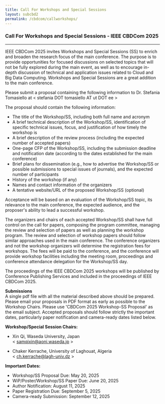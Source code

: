 ```yaml
---
title: Call For Workshops and Special Sessions
layout: subcbd2
permalink: /cbdcom/callworkshops/
---
```


<h3>Call For Workshops and Special Sessions - IEEE CBDCom 2025</h3>
<hr/>

IEEE CBDCom 2025 invites Workshops and Special Sessions (SS) to enrich and broaden the research focus of the main conference. The
purpose is to provide opportunities for focused discussions on selected topics that will not be fully explored during the main event,
as well as to encourage in-depth discussion of technical and application issues related to Cloud and Big Data Computing.
Workshops and Special Sessions are a great addition to the main conference.
<br/>

Please submit a proposal containing the following information to Dr. Stefania Tomasiello at < stefania DOT tomasiello AT ut DOT ee >

The proposal should contain the following information:<br/>
- The title of the Workshop/SS, including both full name and acronym 
- A brief technical description of the Workshop/SS, identification of specific technical issues, focus, and justification of how timely the workshop is 
- A brief description of the review process (including the expected number of accepted papers)
- One-page CFP of the Workshop/SS, including the submission deadline and notification date (according to the dates established for the main conference)
- Brief plans for dissemination (e.g., how to advertise the Workshop/SS or possible submissions to special issues of journals), and the expected number of participants
- History of the workshop (if any)
- Names and contact information of the organizers
- A tentative website/URL of the proposed Workshop/SS (optional)

Acceptance will be based on an evaluation of the Workshop/SS topic, its relevance to the main conference, the expected audience, and the proposer's ability to lead a successful workshop. 
<br/>

The organizers and chairs of each accepted Workshop/SS shall have full control on the call for papers, composing the program committee, managing the review and selection of papers as well as planning the workshop program. 
The review and selection of workshop papers should follow similar approaches used in the main conference. The conference organizers and not the workshop organizers will determine the registration fees for workshops. 
The fees will be paid to the conference, and the conference will provide workshop facilities including the meeting room, proceedings and conference attendance delegation for the Workshop/SS day. 
<br/>

The proceedings of the IEEE CBDCom 2025 workshops will be published by Conference Publishing Services and included in the proceedings of IEEE CBDCom 2025. 
<br/>

<b>Submissions</b><br/>
A single pdf file with all the material described above should be prepared. Please email your proposals in PDF format as early as possible to the Workshop Chairs. 
Please use 'CBDCom 2025 Workshop-SS Proposal' as the email subject. Accepted proposals should follow strictly the important dates, particularly paper notification and camera-ready dates listed below.
<br/>

<b>Workshop/Special Session Chairs:</b><br/>
- Xin Qi, Waseda University, Japan <br>
< <a href="mailto:samqixin@aoni.waseda.jp"><u>samqixin@aoni.waseda.jp</u></a> >

- Chaker Kerrache, University of Laghouat, Algeria <br>
< <a href="mailto:ch.kerrache@lagh-univ.dz"><u>ch.kerrache@lagh-univ.dz</u></a> >


<b>Important Dates:</b><br/>
- Workshop/SS Proposal Due: May 20, 2025
- WiP/Poster/Workshop/SS Paper Due: June 20, 2025
- Author Notification: August 11, 2025
- Paper Registration Due: September 5, 2025
- Camera-ready Submission: September 12, 2025


